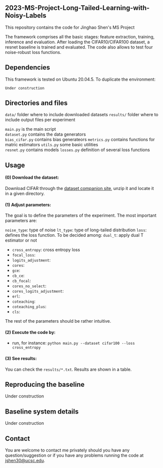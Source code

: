 ## 2023-MS-Project-Long-Tailed-Learning-with-Noisy-Labels

This repository contains the code for Jinghao Shen's MS Project

The framework comprises all the basic stages: feature extraction, training, inference and evaluation. After loading the CIFAR10/CIFAR100 dataset, a resnet baseline is trained and evaluated. The code also allows to test four noise-robust loss functions. 

## Dependencies
This framework is tested on Ubuntu 20.04.5. To duplicate the environment:

`Under construction`
<!---`conda create --name <envname> --file requirements.txt`--->


## Directories and files

`data/` folder where to include downloaded datasets
`results/` folder where to include output files per experiment  

`main.py` is the main script  
`dataset.py` contains the data generators  
`bias_cifar.py` contains bias generateors 
`metrics.py` contains functions for matric estimators 
`utils.py` some basic utilities  
`resnet.py` contains models 
`losses.py` definition of several loss functions  



## Usage

#### (0) Download the dataset:

Download CIFAR through the <a href="https://www.cs.toronto.edu/~kriz/cifar.html" target="_blank">dataset companion site</a>, unzip it and locate it in a given directory.

#### (1) Adjust parameters:

The goal is to define the parameters of the experiment. The most important parameters are: 
   
`noise_type`: type of noise 
`lt_type`: type of long-tailed distribution
`loss`: defines the loss function. To be decided among:
`dual_t`: apply dual T estimator or not

  - `cross_entropy`: cross entropy loss
  - `focal_loss`: 
  - `logits_adjustment`: 
  - `cores`: 
  - `gce`: 
  - `cb_ce`: 
  - `cb_focal`: 
  - `cores_no_select`: 
  - `cores_logits_adjustment`: 
  - `erl`:
  - `coteaching`: 
  - `coteaching_plus`: 
  - `cls`: 


The rest of the parameters should be rather intuitive.


#### (2) Execute the code by:
- run, for instance: `python main.py --dataset cifar100 --loss cross_entropy`


#### (3) See results:

You can check the `results/*.txt`. Results are shown in a table.


## Reproducing the baseline

Under construction
<!--
#### (1) Edit `config/*.yaml` file

  - `ctrl.train_data: all` # (or any other train subset)
  - `loss.type: CCE` # this is standard cross entropy loss
 
#### (2) Execute the code.
-->
## Baseline system details

Under construction
 
## Contact

You are welcome to contact me privately should you have any question/suggestion or if you have any problems running the code at jshen30@ucsc.edu.